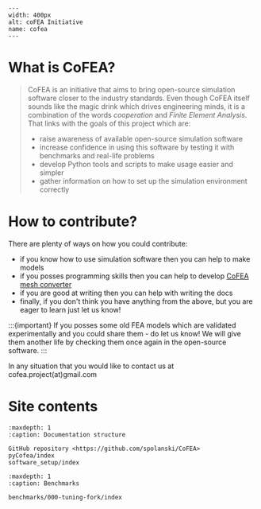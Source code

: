 ```{figure} ./_static/cofea-logo.png
---
width: 400px
alt: coFEA Initiative
name: cofea
---
```

# What is CoFEA?

> CoFEA is an initiative that aims to bring open-source simulation software closer to the industry standards. Even though CoFEA itself sounds like the magic drink which drives engineering minds, it is a combination of the words *cooperation* and *Finite Element Analysis*. That links with the goals of this project which are:
> * raise awareness of available open-source simulation software
> * increase confidence in using this software by testing it with benchmarks and real-life problems
> * develop Python tools and scripts to make usage easier and simpler
> * gather information on how to set up the simulation environment correctly

# How to contribute?

There are plenty of ways on how you could contribute:

* if you know how to use simulation software then you can help to make models
* if you posses programming skills then you can help to develop [CoFEA mesh converter](https://github.com/spolanski/CoFEA/tree/master/cofea)
* if you are good at writing then you can help with writing the docs
* finally, if you don't think you have anything from the above, but you are eager to learn just let us know!

:::{important}
If you posses some old FEA models which are validated experimentally and you could share them - do let us know! We will give them another life by checking them once again in the open-source software.
:::

In any situation that you would like to contact us at cofea.project(at)gmail.com

# Site contents

```{toctree}
:maxdepth: 1
:caption: Documentation structure

GitHub repository <https://github.com/spolanski/CoFEA>
pyCofea/index
software_setup/index
```

```{toctree}
:maxdepth: 1
:caption: Benchmarks

benchmarks/000-tuning-fork/index
```